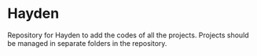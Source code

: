 # Hayden
Repository for Hayden to add the codes of all the projects. Projects should be managed in separate folders in the repository.
